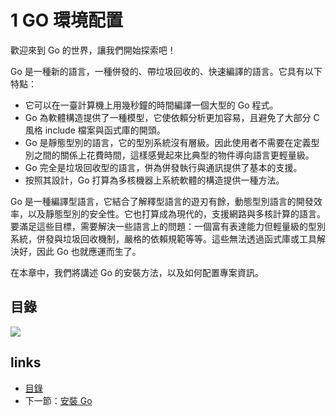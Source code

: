 # 1 GO 環境配置

歡迎來到 Go 的世界，讓我們開始探索吧！

Go 是一種新的語言，一種併發的、帶垃圾回收的、快速編譯的語言。它具有以下特點：

- 它可以在一臺計算機上用幾秒鐘的時間編譯一個大型的 Go 程式。
- Go 為軟體構造提供了一種模型，它使依賴分析更加容易，且避免了大部分 C 風格 include 檔案與函式庫的開頭。
- Go 是靜態型別的語言，它的型別系統沒有層級。因此使用者不需要在定義型別之間的關係上花費時間，這樣感覺起來比典型的物件導向語言更輕量級。
- Go 完全是垃圾回收型的語言，併為併發執行與通訊提供了基本的支援。
- 按照其設計，Go 打算為多核機器上系統軟體的構造提供一種方法。

Go 是一種編譯型語言，它結合了解釋型語言的遊刃有餘，動態型別語言的開發效率，以及靜態型別的安全性。它也打算成為現代的，支援網路與多核計算的語言。要滿足這些目標，需要解決一些語言上的問題：一個富有表達能力但輕量級的型別系統，併發與垃圾回收機制，嚴格的依賴規範等等。這些無法透過函式庫或工具解決好，因此 Go 也就應運而生了。

在本章中，我們將講述 Go 的安裝方法，以及如何配置專案資訊。

## 目錄

![](images/navi1.png)

## links
   * [目錄](<preface.md>)
   * 下一節：[安裝 Go](<01.1.md>)

